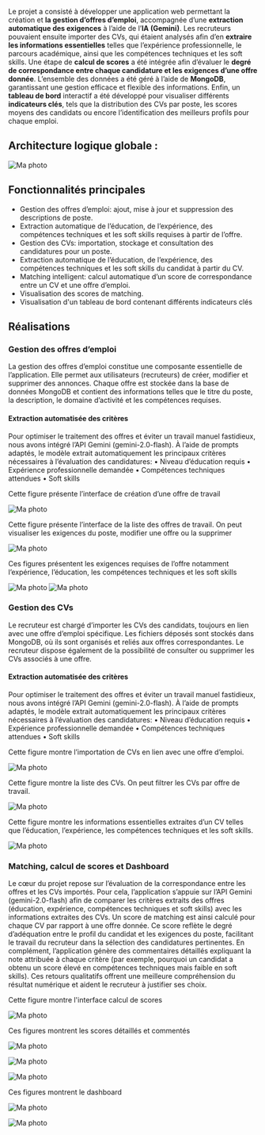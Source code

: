 Le projet a consisté à développer une application web permettant la création et **la gestion d’offres d’emploi**, accompagnée d’une **extraction automatique des exigences** à l’aide de l’**IA (Gemini)**. Les recruteurs pouvaient ensuite importer des CVs, qui étaient analysés afin d’en **extraire les informations essentielles** telles que l’expérience professionnelle, le parcours académique, ainsi que les compétences techniques et les soft skills. Une étape de **calcul de scores** a été intégrée afin d’évaluer le **degré de correspondance entre chaque candidature et les exigences d’une offre donnée**. L’ensemble des données a été géré à l’aide de **MongoDB**, garantissant une gestion efficace et flexible des informations. Enfin, un **tableau de bord** interactif a été développé pour visualiser différents **indicateurs clés**, tels que la distribution des CVs par poste, les scores moyens des candidats ou encore l’identification des meilleurs profils pour chaque emploi.

## **Architecture logique globale :** 
![Ma photo](Architecture__logique_globale.png)

## **Fonctionnalités principales**
- Gestion des offres d’emploi: ajout, mise à jour et suppression des descriptions de poste.
- Extraction automatique de l’éducation, de l’expérience, des compétences techniques et les soft skills requises à partir de l’offre.
- Gestion des CVs: importation, stockage et consultation des candidatures pour un poste.
- Extraction automatique de l’éducation, de l’expérience, des compétences techniques et les soft skills du candidat à partir du CV.
- Matching intelligent: calcul automatique d’un score de correspondance entre un CV et
 une offre d’emploi.
- Visualisation des scores de matching.
- Visualisation d'un tableau de bord contenant différents indicateurs clés 

## **Réalisations**

### **Gestion des offres d’emploi**
 La gestion des offres d’emploi constitue une composante essentielle de l’application. Elle permet aux utilisateurs (recruteurs) de créer, modifier et supprimer des annonces. Chaque offre est stockée dans la base de données MongoDB et contient des informations telles que le titre du poste, la description, le domaine d’activité et les compétences requises.

 #### Extraction automatisée des critères
 Pour optimiser le traitement des offres et éviter un travail manuel fastidieux, nous avons intégré l’API Gemini (gemini-2.0-flash). À l’aide de prompts adaptés, le modèle extrait automatiquement les principaux critères nécessaires à l’évaluation des candidatures:
 • Niveau d’éducation requis
 • Expérience professionnelle demandée
 • Compétences techniques attendues
 • Soft skills

Cette figure présente l’interface de création d’une offre de travail

![Ma photo](captures/Interface_création_offre.png)

Cette figure présente l’interface de la liste des offres de travail. On peut visualiser les exigences du poste, modifier une offre ou la supprimer

![Ma photo](captures/Interface_liste_offres.png)

Ces figures présentent les exigences requises de l’offre notamment l’expérience, l’éducation, les compétences techniques et les soft skills

![Ma photo](captures/exigences_poste_extraites_1.png)
![Ma photo](captures/exigences_poste_extraites_2.png)

### **Gestion des CVs**
Le recruteur est chargé d’importer les CVs des candidats, toujours en lien avec une offre d’emploi spécifique. Les fichiers déposés sont stockés dans MongoDB, où ils sont organisés et reliés aux offres correspondantes. Le recruteur dispose également de la possibilité de consulter ou supprimer les CVs associés à une offre.

#### Extraction automatisée des critères
 Pour optimiser le traitement des offres et éviter un travail manuel fastidieux, nous avons intégré l’API Gemini (gemini-2.0-flash). À l’aide de prompts adaptés, le modèle extrait automatiquement les principaux critères nécessaires à l’évaluation des candidatures:
 • Niveau d’éducation requis
 • Expérience professionnelle demandée
 • Compétences techniques attendues
 • Soft skills


Cette figure montre l’importation de CVs en lien avec une offre d’emploi.

![Ma photo](captures/Importation_CVs.png)


Cette figure montre la liste des CVs. On peut filtrer les CVs par offre de travail.

![Ma photo](captures/Interface_liste_CVs.png)


Cette figure montre les informations essentielles extraites d’un CV telles que l’éducation, l’expérience, les compétences techniques et les soft skills.

![Ma photo](captures/Informations_essentielles_extraites.png)

### Matching, calcul de scores et Dashboard
Le cœur du projet repose sur l’évaluation de la correspondance entre les offres et les CVs importés. Pour cela, l’application s’appuie sur l’API Gemini (gemini-2.0-flash) afin de comparer les critères extraits des offres (éducation, expérience, compétences techniques et soft skills) avec les informations extraites des CVs. Un score de matching est ainsi calculé pour chaque CV par rapport à une offre donnée. Ce score reflète le degré d’adéquation entre le profil du candidat et les exigences du poste, facilitant le travail du recruteur dans la sélection des candidatures pertinentes. En complément, l’application génère des commentaires détaillés expliquant la note attribuée à chaque critère (par exemple, pourquoi un candidat a obtenu un score élevé en compétences techniques mais faible en soft skills). Ces retours qualitatifs
offrent une meilleure compréhension du résultat numérique et aident le recruteur à justifier ses choix.



Cette figure montre l'interface calcul de scores

![Ma photo](captures/Interface_calcul_scores.png)

Ces figures montrent les scores détaillés et commentés

![Ma photo](captures/Scores_détaillés_et_commentés_1.png)

![Ma photo](captures/Scores_détaillés_et_commentés_2.png)

![Ma photo](captures/Scores_détaillés_et_commentés_3.png)

Ces figures montrent le dashboard 

![Ma photo](captures/dash1.png)

![Ma photo](captures/dash2.png)


